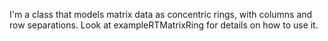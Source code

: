 I'm a class that models matrix data as concentric rings, with columns and row separations.
Look at exampleRTMatrixRing for details on how to use it.
